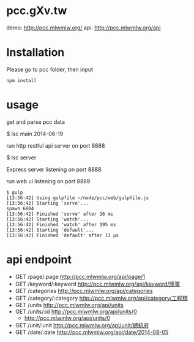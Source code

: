 pcc.gXv.tw
===
demo: http://pcc.mlwmlw.org/
api: http://pcc.mlwmlw.org/api

Installation
===
Please go to pcc folder, then input
```
npm install
```

usage
===
get and parse pcc data

  $ lsc main 2014-06-19

run http restful api server on port 8888

  $ lsc server
  
  Express server listening on port 8888

run web ui listening on port 8889
```
$ gulp 
[13:56:42] Using gulpfile ~/node/pcc/web/gulpfile.js
[13:56:42] Starting 'serve'...
spawn 6804
[13:56:42] Finished 'serve' after 16 ms
[13:56:42] Starting 'watch'...
[13:56:42] Finished 'watch' after 195 ms
[13:56:42] Starting 'default'...
[13:56:42] Finished 'default' after 13 μs
```
api endpoint
===
* GET /page/:page http://pcc.mlwmlw.org/api/page/1
* GET /keyword/:keyword http://pcc.mlwmlw.org/api/keyword/陸軍 
* GET /categories http://pcc.mlwmlw.org/api/categories
* GET /category/:category http://pcc.mlwmlw.org/api/category/工程類
* GET /units http://pcc.mlwmlw.org/api/units
* GET /units/:id http://pcc.mlwmlw.org/api/units/0 
  * http://pcc.mlwmlw.org/api/units/0  
* GET /unit/:unit http://pcc.mlwmlw.org/api/unit/總統府
* GET /date/:date http://pcc.mlwmlw.org/api/date/2014-08-05
